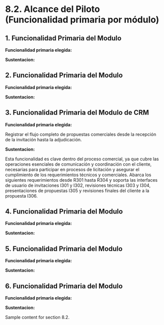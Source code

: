 # 8.2. Alcance del Piloto (Funcionalidad primaria por módulo)

## 1. Funcionalidad Primaria del Modulo

**Funcionalidad primaria elegida:**



**Sustentacion:**



## 2. Funcionalidad Primaria del Modulo

**Funcionalidad primaria elegida:**



**Sustentacion:**



## 3. Funcionalidad Primaria del Modulo de CRM

**Funcionalidad primaria elegida:**

Registrar el flujo completo de propuestas comerciales desde la recepción de la invitación hasta la adjudicación.

**Sustentacion:**

Esta funcionalidad es clave dentro del proceso comercial, ya que cubre las operaciones esenciales de comunicación y coordinación con el cliente, necesarias para participar en procesos de licitación y asegurar el cumplimiento de los requerimientos técnicos y comerciales. Abarca los siguientes requerimientos desde R301 hasta R304 y soporta las interfaces de usuario de invitaciones I301 y I302, revisiones técnicas I303 y I304, presentaciones de propuestas I305 y revisiones finales del cliente a la propuesta I306.

## 4. Funcionalidad Primaria del Modulo

**Funcionalidad primaria elegida:**



**Sustentacion:**



## 5. Funcionalidad Primaria del Modulo

**Funcionalidad primaria elegida:**



**Sustentacion:**



## 6. Funcionalidad Primaria del Modulo

**Funcionalidad primaria elegida:**



**Sustentacion:**



Sample content for section 8.2.
